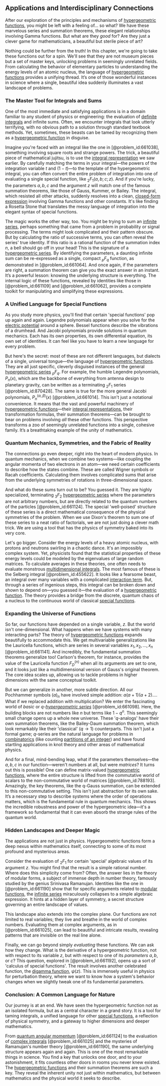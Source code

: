 ## Applications and Interdisciplinary Connections

After our exploration of the principles and mechanisms of [hypergeometric functions](@article_id:184838), you might be left with a feeling of... so what? We have these marvelous series and summation theorems, these elegant relationships involving Gamma functions. But what are they *good* for? Are they just a clever game for mathematicians, a beautiful but sterile piece of art?

Nothing could be further from the truth! In this chapter, we're going to take these functions out for a spin. We'll see that they are not museum pieces but a set of master keys, unlocking problems in seemingly unrelated fields. From calculating the behavior of elementary particles to understanding the energy levels of an atomic nucleus, the language of [hypergeometric functions](@article_id:184838) provides a unifying thread. It’s one of those wonderful instances in science where a single, beautiful idea suddenly illuminates a vast landscape of problems.

### The Master Tool for Integrals and Sums

One of the most immediate and satisfying applications is in a domain familiar to any student of physics or engineering: the evaluation of [definite integrals](@article_id:147118) and infinite sums. Often, we encounter integrals that look utterly terrifying, with no obvious path to a solution through standard textbook methods. Yet, sometimes, these beasts can be tamed by recognizing them as a [hypergeometric function](@article_id:202982) in disguise.

Imagine you're faced with an integral like the one in [@problem_id:661038], something involving square roots and strange powers. The trick, a beautiful piece of mathematical jujitsu, is to use the [integral representation](@article_id:197856) we saw earlier. By carefully matching the terms in your integral—the powers of the integration variable $t$ and $(1-t)$—to the template of the hypergeometric integral, you can often convert the entire problem of integration into one of evaluating a single special function, like ${}_2F_1(a, b; c; z)$. And if you're lucky, the parameters $a, b, c$ and the argument $z$ will match one of the famous summation theorems, like those of Gauss, Kummer, or Bailey. The integral, which resisted all other attacks, suddenly resolves into a clean, [closed-form expression](@article_id:266964) involving Gamma functions and other constants. It's like finding a Rosetta Stone that translates the messy language of integration into the elegant syntax of special functions.

The magic works the other way, too. You might be trying to sum an [infinite series](@article_id:142872), perhaps something that came from a problem in probability or signal processing. The terms might look complicated and their pattern obscure. But by calculating the ratio of successive terms, you can often reveal the series' true identity. If this ratio is a rational function of the summation index $n$, a bell should go off in your head! This is the signature of a [hypergeometric series](@article_id:192479). By identifying the parameters, a daunting infinite sum can be re-expressed as a single, compact ${}_pF_q$ function, as demonstrated in [@problem_id:661064]. And once again, if the parameters are right, a summation theorem can give you the exact answer in an instant. It’s a powerful lesson: knowing the underlying structure is everything. The internal logic of these functions, revealed by identities like those in [@problem_id:661109] and [@problem_id:661062], provides a complete toolkit for manipulating and simplifying these expressions.

### A Unified Language for Special Functions

As you study more physics, you'll find that certain 'special functions' pop up again and again. Legendre polynomials appear when you solve for the [electric potential](@article_id:267060) around a sphere. Bessel functions describe the vibrations of a drumhead. And Jacobi polynomials provide solutions in quantum mechanics. Each has its own properties, its own differential equation, its own set of identities. It can feel like you have to learn a new language for every problem.

But here's the secret: most of these are not different languages, but dialects of a single, universal tongue—the language of [hypergeometric functions](@article_id:184838). They are all just specific, cleverly disguised instances of the general [hypergeometric series](@article_id:192479) ${}_pF_q$. For example, the humble Legendre polynomials, $P_n(x)$, which are the backbone of everything from antenna design to planetary gravity, can be written as a terminating ${}_2F_1$ series [@problem_id:870428]. The same is true for the more general Jacobi polynomials, $P_n^{(\alpha, \beta)}(x)$ [@problem_id:661014]. This isn't just a notational convenience. It means that the vast and powerful machinery of [hypergeometric functions](@article_id:184838)—their [integral representations](@article_id:203815), their transformation formulas, their summation theorems—can be brought to bear on problems involving *all* these other functions. This perspective transforms a zoo of seemingly unrelated functions into a single, cohesive family. It’s a breathtaking example of the unity of mathematics.

### Quantum Mechanics, Symmetries, and the Fabric of Reality

The connections go even deeper, right into the heart of modern physics. In quantum mechanics, when we combine two systems—like coupling the angular momenta of two electrons in an atom—we need certain coefficients to describe how the states combine. These are called Wigner symbols or Racah coefficients. Calculating them involves complicated sums that arise from the underlying symmetries of rotations in three-dimensional space.

And what do these sums turn out to be? You guessed it. They are highly specialized, terminating ${}_3F_2$ [hypergeometric series](@article_id:192479) where the parameters are not arbitrary numbers, but are directly related to the quantum numbers of the particles [@problem_id:661124]. The special 'well-poised' structure of these series is a direct mathematical consequence of the physical symmetries of the problem. When we use Dixon's theorem to sum one of these series to a neat ratio of factorials, we are not just doing a clever math trick. We are using a tool that has the physics of symmetry baked into its very core.

Let's go bigger. Consider the energy levels of a heavy atomic nucleus, with protons and neutrons swirling in a chaotic dance. It's an impossibly complex system. Yet, physicists found that the statistical properties of these energy levels could be modeled by the eigenvalues of large random matrices. To calculate averages in these theories, one often needs to evaluate monstrous [multidimensional integrals](@article_id:183758). The most famous of these is the Selberg integral [@problem_id:455622]. It looks like a fearsome beast, an integral over many variables with a complicated [interaction term](@article_id:165786). But, through a series of ingenious steps, this integral can be broken down and shown to depend on—you guessed it—the evaluation of a [hypergeometric function](@article_id:202982). The theory provides a bridge from the discrete, quantum chaos of a nucleus to the continuous world of classical [special functions](@article_id:142740).

### Expanding the Universe of Functions

So far, our functions have depended on a single variable, $z$. But the world isn't one-dimensional. What happens when we have systems with many interacting parts? The theory of [hypergeometric functions](@article_id:184838) expands beautifully to accommodate this. We get multivariable generalizations like the Lauricella functions, which are series in several variables $x_1, x_2, \dots, x_n$ [@problem_id:661141]. And incredibly, the fundamental summation theorems generalize too! Carlson's theorem, for instance, provides the value of the Lauricella function $F_D^{(n)}$ when all its arguments are set to one, and it looks just like a multidimensional version of Gauss's original theorem. The core idea scales up, allowing us to tackle problems in higher dimensions with the same conceptual toolkit.

But we can generalize in another, more subtle direction. All our Pochhammer symbols $(a)_n$ have involved simple addition: $a(a+1)(a+2)\dots$. What if we replaced addition with multiplication? We enter the fascinating world of *basic* or *$q$-[hypergeometric series](@article_id:192479)* [@problem_id:661098]. Here, the building blocks are not numbers like $n$ but terms like $1-q^n$. This seemingly small change opens up a whole new universe. These '$q$-analogs' have their own summation theorems, like the Bailey-Daum summation theorem, which look remarkably like their 'classical' ($q \to 1$) counterparts. This isn't just a formal game; $q$-series are the natural language for problems in [combinatorics](@article_id:143849) (like counting [partitions of an integer](@article_id:144111)) and have found startling applications in knot theory and other areas of mathematical physics.

And for a final, mind-bending leap, what if the parameters themselves—the $a,b,c$ in our function—weren't numbers at all, but were *matrices*? It turns out this is possible! One can define matrix-valued [hypergeometric functions](@article_id:184838), where the entire structure is lifted from the commutative world of scalars to the non-commutative world of matrices [@problem_id:788193]. Amazingly, the key theorems, like the q-Gauss summation, can be extended to this non-commutative setting. This isn't just abstraction for its own sake. It’s a necessary step to describe systems where the order of operations matters, which is the fundamental rule in quantum mechanics. This shows the incredible robustness and power of the hypergeometric idea—it's a framework so fundamental that it can even absorb the strange rules of the quantum world.

### Hidden Landscapes and Deeper Magic

The applications are not just in physics. Hypergeometric functions form a deep nexus within mathematics itself, connecting to some of its most profound and mysterious areas.

Consider the evaluation of ${}_2F_1$ for certain 'special' algebraic values of its argument $z$. You might find that the result is a simple rational number. Where does this simplicity come from? Often, the answer lies in the theory of modular forms, a subject of immense depth in number theory, famously studied by the genius Srinivasa Ramanujan. Identities like the one in [@problem_id:661190] show that for specific arguments related to [modular functions](@article_id:155234), the [infinite series](@article_id:142872) miraculously collapses to a simple algebraic expression. It hints at a hidden layer of symmetry, a secret structure governing an entire landscape of values.

This landscape also extends into the complex plane. Our functions are not limited to real variables; they live and breathe in the world of complex numbers. Evaluating them at complex arguments, as in [@problem_id:661025], can lead to beautiful and intricate results, revealing patterns that are invisible on the real line alone.

Finally, we can go beyond simply *evaluating* these functions. We can ask how they change. What is the derivative of a hypergeometric function, not with respect to its variable $z$, but with respect to one of its *parameters* $a, b,$ or $c$? This question, explored in [@problem_id:661192], opens up a sort of 'calculus of special functions'. The result involves another celebrated function, the [digamma function](@article_id:173933), $\psi(z)$. This is immensely useful in physics for perturbation theory, where we want to know how a system's behavior changes when we slightly tweak one of its fundamental parameters.

### Conclusion: A Common Language for Nature

Our journey is at an end. We have seen the hypergeometric function not as an isolated formula, but as a central character in a grand story. It is a tool for taming integrals, a unified language for other [special functions](@article_id:142740), a reflection of physical symmetry, and a gateway to higher dimensions and deeper mathematics.

From [quantum angular momentum](@article_id:138286) [@problem_id:661124] to the evaluation of [complex integrals](@article_id:202264) [@problem_id:661025] and the mysteries of Ramanujan's number theory [@problem_id:661190], the same underlying structure appears again and again. This is one of the most remarkable things in science. You find a key that unlocks one door, and to your astonishment, it fits countless other doors in rooms you never knew existed. The [hypergeometric functions](@article_id:184838) and their summation theorems are such a key. They reveal the inherent unity not just within mathematics, but between mathematics and the physical world it seeks to describe.